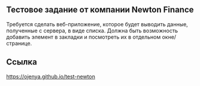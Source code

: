 ## Тестовое задание от компании Newton Finance

Требуется сделать веб-приложение, которое будет выводить данные,
полученные с сервера, в виде списка. Должна быть возможность добавить
элемент в закладки и посмотреть их в отдельном окне/странице.


## Ссылка
https://ojenya.github.io/test-newton
